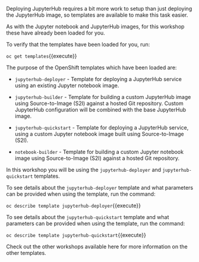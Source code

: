 Deploying JupyterHub requires a bit more work to setup than just deploying the JupyterHub image, so templates are available to make this task easier.

As with the Jupyter notebook and JupyterHub images, for this workshop these have already been loaded for you.

To verify that the templates have been loaded for you, run:

``oc get templates``{{execute}}

The purpose of the OpenShift templates which have been loaded are:

* `jupyterhub-deployer` - Template for deploying a JupyterHub service using an existing Jupyter notebook image.

* `jupyterhub-builder` - Template for building a custom JupyterHub image using Source-to-Image (S2I) against a hosted Git repository. Custom JupyterHub configuration will be combined with the base JupyterHub image.

* `jupyterhub-quickstart` - Template for deploying a JupyterHub service, using a custom Jupyter notebook image built using Source-to-Image (S2I).

* `notebook-builder` - Template for building a custom Jupyter notebook image using Source-to-Image (S2I) against a hosted Git repository.

In this workshop you will be using the `jupyterhub-deployer` and `jupyterhub-quickstart` templates.

To see details about the `jupyterhub-deployer` template and what parameters can be provided when using the template, run the command:

``oc describe template jupyterhub-deployer``{{execute}}

To see details about the `jupyterhub-quickstart` template and what parameters can be provided when using the template, run the command:

``oc describe template jupyterhub-quickstart``{{execute}}

Check out the other workshops available here for more information on the other templates.
